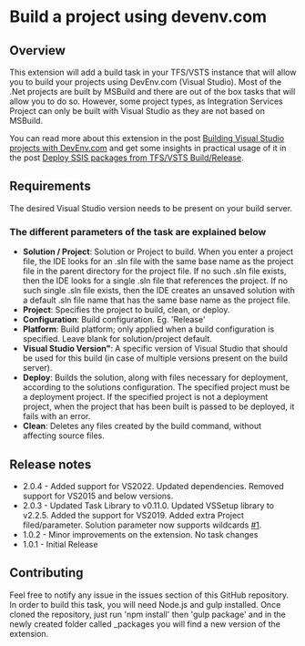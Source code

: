 # Build a project using devenv.com

## Overview

This extension will add a build task in your TFS/VSTS instance that will allow you to build your projects using DevEnv.com (Visual Studio). Most of the .Net projects are built by MSBuild and there are out of the box tasks that will allow you to do so. However, some project types, as Integration Services Project can only be built with Visual Studio as they are not based on MSBuild.

You can read more about this extension in the post [Building Visual Studio projects with DevEnv.com](http://blog.majcica.com/2019/05/30/building-visual-studio-projects-with-devenv-com/) and get some insights in practical usage of it in the post [Deploy SSIS packages from TFS/VSTS Build/Release](http://blog.majcica.com/2018/04/25/deploy-ssis-packages-from-tfs-vsts-build-release/).

## Requirements

The desired Visual Studio version needs to be present on your build server.

### The different parameters of the task are explained below

* **Solution / Project**: Solution or Project to build. When you enter a project file, the IDE looks for an .sln file with the same base name as the project file in the parent directory for the project file. If no such .sln file exists, then the IDE looks for a single .sln file that references the project. If no such single .sln file exists, then the IDE creates an unsaved solution with a default .sln file name that has the same base name as the project file.
* **Project**: Specifies the project to build, clean, or deploy.
* **Configuration**: Build configuration. Eg. 'Release'
* **Platform**: Build platform; only applied when a build configuration is specified. Leave blank for solution/project default.
* **Visual Studio Version"**: A specific version of Visual Studio that should be used for this build (in case of multiple versions present on the build server).
* **Deploy**: Builds the solution, along with files necessary for deployment, according to the solutions configuration. The specified project must be a deployment project. If the specified project is not a deployment project, when the project that has been built is passed to be deployed, it fails with an error.
* **Clean**: Deletes any files created by the build command, without affecting source files.

## Release notes

* 2.0.4 - Added support for VS2022. Updated dependencies. Removed support for VS2015 and below versions. 
* 2.0.3 - Updated Task Library to v0.11.0. Updated VSSetup library to v2.2.5. Added the support for VS2019. Added extra Project filed/parameter. Solution parameter now supports wildcards [#1](https://github.com/mmajcica/DevEnvBuild/issues/1).
* 1.0.2 - Minor improvements on the extension. No task changes
* 1.0.1 - Initial Release

## Contributing

Feel free to notify any issue in the issues section of this GitHub repository. In order to build this task, you will need Node.js and gulp installed. Once cloned the repository, just run 'npm install' then 'gulp package' and in the newly created folder called _packages you will find a new version of the extension.